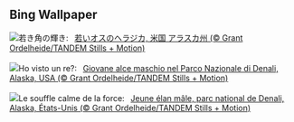 ## Bing Wallpaper
![](https://www.bing.com/th?id=OHR.YoungMoose_JA-JP2388659996_UHD.jpg&w=1000)若き角の輝き:&nbsp;&ensp;[若いオスのヘラジカ, 米国 アラスカ州 (© Grant Ordelheide/TANDEM Stills + Motion)](https://www.bing.com/th?id=OHR.YoungMoose_JA-JP2388659996_UHD.jpg)
<br><br/>
![](https://www.bing.com/th?id=OHR.YoungMoose_IT-IT1966102379_UHD.jpg&w=1000)Ho visto un re?:&nbsp;&ensp;[Giovane alce maschio nel Parco Nazionale di Denali, Alaska, USA (© Grant Ordelheide/TANDEM Stills + Motion)](https://www.bing.com/th?id=OHR.YoungMoose_IT-IT1966102379_UHD.jpg)
<br><br/>
![](https://www.bing.com/th?id=OHR.YoungMoose_FR-FR2257077158_UHD.jpg&w=1000)Le souffle calme de la force:&nbsp;&ensp;[Jeune élan mâle, parc national de Denali, Alaska, États-Unis (© Grant Ordelheide/TANDEM Stills + Motion)](https://www.bing.com/th?id=OHR.YoungMoose_FR-FR2257077158_UHD.jpg)
<br><br/>
